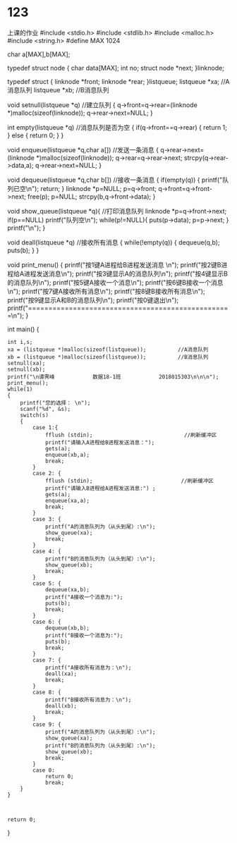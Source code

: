 # 123
上课的作业
#include <stdio.h>
#include <stdlib.h>
#include <malloc.h>
#include <string.h>
#define MAX 1024

char a[MAX],b[MAX];

typedef struct node
{ 
    char data[MAX];
    int no;
    struct node *next;
}linknode;

typedef struct
{
    linknode *front;
    linknode *rear;
}listqueue;
listqueue *xa;           //A消息队列 
listqueue *xb;           //B消息队列

void setnull(listqueue *q)          //建立队列 
{
    q->front=q->rear=(linknode *)malloc(sizeof(linknode));
    q->rear->next=NULL;
}

int empty(listqueue *q)             //消息队列是否为空 
{
    if(q->front==q->rear)
    {
        return 1;
    }
    else
    {
        return 0;
    }
}

void enqueue(listqueue *q,char a[])             //发送一条消息 
{
    q->rear->next=(linknode *)malloc(sizeof(linknode));
    q->rear=q->rear->next;
    strcpy(q->rear->data,a);
    q->rear->next=NULL;
}

void dequeue(listqueue *q,char b[])               //接收一条消息
{
    if(empty(q))
    {
        printf("队列已空\n");
        return;
    }
    linknode *p=NULL;
    p=q->front;
    q->front=q->front->next;
    free(p);
    p=NULL;
    strcpy(b,q->front->data);
}

void show_queue(listqueue *q){                    //打印消息队列 
	linknode *p=q->front->next;
	if(p==NULL) printf("队列空\n");
	while(p!=NULL){
		puts(p->data);
		p=p->next;
	}
	printf("\n"); 
}

void deall(listqueue *q)                    //接收所有消息 
{
	while(!empty(q))
	{
		dequeue(q,b);
		puts(b);
	}
}

void print_menu()
{
	printf("按1键A进程给B进程发送消息 \n");
	printf("按2键B进程给A进程发送消息\n");
	printf("按3键显示A的消息队列\n");
	printf("按4键显示B的消息队列\n");
	printf("按5键A接收一个消息\n");
	printf("按6键B接收一个消息\n");
	printf("按7键A接收所有消息\n");
	printf("按8键B接收所有消息\n");
	printf("按9键显示A和B的消息队列\n");
	printf("按0键退出\n");
	printf("==================================================\n"); 
}

int main()
{
    
    int i,s;
    xa = (listqueue *)malloc(sizeof(listqueue));          //A消息队列 
	xb = (listqueue *)malloc(sizeof(listqueue));          //B消息队列 
    setnull(xa);
    setnull(xb);  
	printf("\n谭霁峰            数据18-1班            2018015303\n\n\n");
	print_menu();
	while(1)
	{
		printf("您的选择： \n");	 
		scanf("%d", &s);
		switch(s)
		{
			case 1:{
				fflush (stdin);                             //刷新缓冲区
				printf("请输入A进程给B进程发送消息：");
				gets(a);
				enqueue(xb,a);
				break;
			}
			case 2: {
				fflush (stdin);                            //刷新缓冲区
				printf("请输入B进程给A进程发送消息:") ;
				gets(a);
				enqueue(xa,a);
				break;
			}	
			case 3: {
				printf("A的消息队列为（从头到尾）:\n"); 
				show_queue(xa);
				break;
			} 
			case 4: {
				printf("B的消息队列为（从头到尾）:\n");  
				show_queue(xb);
				break;
			} 
			case 5: {
				dequeue(xa,b);
				printf("A接收一个消息为:");
				puts(b);
				break;
			}
			case 6: {
				dequeue(xb,b);
				printf("B接收一个消息为:"); 
				puts(b);
				break;
			}
			case 7: {
				printf("A接收所有消息为：\n");
				deall(xa);
				break;
			}
			case 8: {
				printf("B接收所有消息为：\n"); 
				deall(xb);
				break;
			}
			case 9: {
				printf("A的消息队列为（从头到尾）:\n");
				show_queue(xa);
				printf("B的消息队列为（从头到尾）:\n");  
				show_queue(xb);
				break;
			}
			case 0: 
				return 0;
				break;
		}
	}



    return 0;
}
